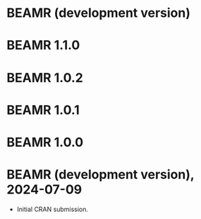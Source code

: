 # BEAMR (development version)

# BEAMR 1.1.0

# BEAMR 1.0.2

# BEAMR 1.0.1

# BEAMR 1.0.0

# BEAMR (development version), 2024-07-09

* Initial CRAN submission.
